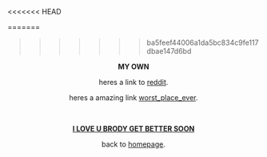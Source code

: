 <<<<<<< HEAD
<!DOCTYPE html>
=======
>>>>>>> ba5feef44006a1da5bc834c9fe117dbae147d6bd

<html>

<center>

<head>
<b>MY OWN</b>
</head>

<body>

<p> heres a link to <a href="https://reddit.com"target="_blank">reddit</a>.</p>

<p>heres a amazing link <a href="https://schoolbox.scr.vic.edu.au"target="_blank">worst_place_ever</a>.</p>
<br>
<p><b><u>I LOVE U BRODY GET BETTER SOON</b></u></p>


             


<p> back to <a href="index.html">homepage</a>.</p> 
